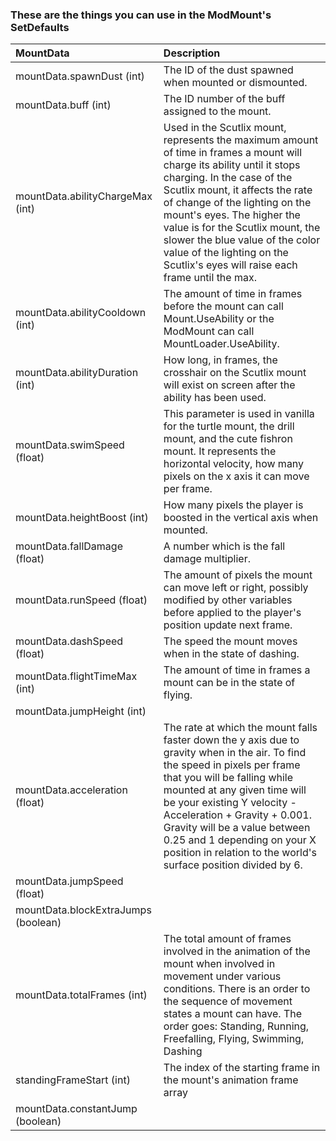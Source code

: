 ### These are the things you can use in the ModMount's SetDefaults

| MountData | Description                                                                                                                                                                                                                                                                                                                                                                                                                                                                                                                              |
| :--  | :--                                                                                                                                                                                                                                                                                                                                                                                                                                                                                                                                |
| mountData.spawnDust (int) | The ID of the dust spawned when mounted or dismounted.|
| mountData.buff (int) | The ID number of the buff assigned to the mount.|
| mountData.abilityChargeMax (int) | Used in the Scutlix mount, represents the maximum amount of time in frames a mount will charge its ability until it stops charging. In the case of the Scutlix mount, it affects the rate of change of the lighting on the mount's eyes. The higher the value is for the Scutlix mount, the slower the blue value of the color value of the lighting on the Scutlix's eyes will raise each frame until the max. |
| mountData.abilityCooldown (int) | The amount of time in frames before the mount can call Mount.UseAbility or the ModMount can call MountLoader.UseAbility.  |
| mountData.abilityDuration (int) | How long, in frames, the crosshair on the Scutlix mount will exist on screen after the ability has been used. |
| mountData.swimSpeed (float) | This parameter is used in vanilla for the turtle mount, the drill mount, and the cute fishron mount. It represents the horizontal velocity, how many pixels on the x axis it can move per frame. |
| mountData.heightBoost (int) | How many pixels the player is boosted in the vertical axis when mounted. |
| mountData.fallDamage (float) | A number which is the fall damage multiplier. |
| mountData.runSpeed (float) | The amount of pixels the mount can move left or right, possibly modified by other variables before applied to the player's position update next frame. |
| mountData.dashSpeed (float) | The speed the mount moves when in the state of dashing. |
| mountData.flightTimeMax (int) | The amount of time in frames a mount can be in the state of flying. |
| mountData.jumpHeight (int) | | 
| mountData.acceleration (float) | The rate at which the mount falls faster down the y axis due to gravity when in the air. To find the speed in pixels per frame that you will be falling while mounted at any given time will be your existing Y velocity - Acceleration + Gravity + 0.001. Gravity will be a value between 0.25 and 1 depending on your X position in relation to the world's surface position divided by 6. |
| mountData.jumpSpeed (float) | |
| mountData.blockExtraJumps (boolean) | |
| mountData.totalFrames (int) | The total amount of frames involved in the animation of the mount when involved in movement under various conditions. There is an order to the sequence of movement states a mount can have. The order goes: Standing, Running, Freefalling, Flying, Swimming, Dashing |
| standingFrameStart (int) | The index of the starting frame in the mount's animation frame array
| mountData.constantJump (boolean) | |
